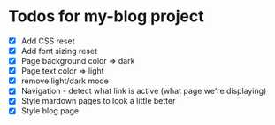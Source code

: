 # Todos for my-blog project

- [x] Add CSS reset
- [x] Add font sizing reset
- [x] Page background color => dark
- [x] Page text color => light
- [x] remove light/dark mode
- [x] Navigation - detect what link is active (what page we're displaying)
- [x] Style mardown pages to look a little better
- [x] Style blog page